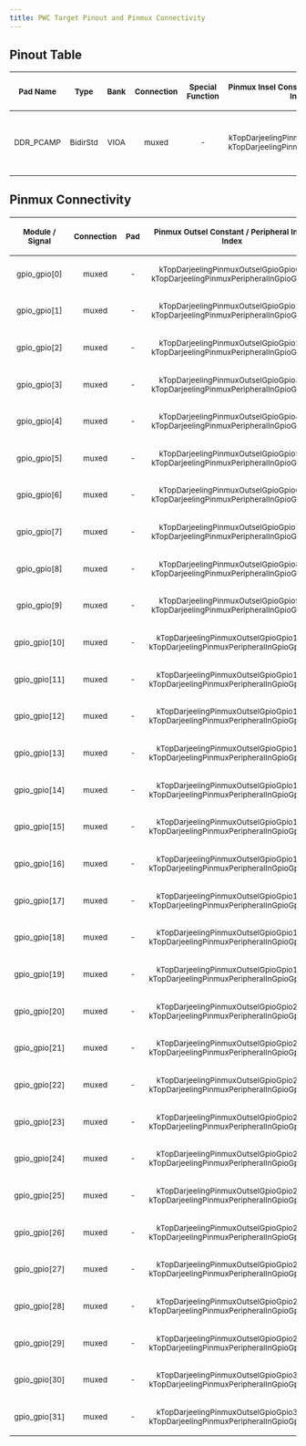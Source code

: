 ```yaml
---
title: PWC Target Pinout and Pinmux Connectivity
---
```

<!--
DO NOT EDIT THIS FILE DIRECTLY.
It has been generated with the following command:
util/topgen.py -t hw/top_darjeeling/data/top_darjeeling.hjson -o hw/top_darjeeling/

-->

## Pinout Table

|  <p style="font-size:smaller">Pad Name</p>  |   <p style="font-size:smaller">Type</p>   |  <p style="font-size:smaller">Bank</p>  |  <p style="font-size:smaller">Connection</p>  |  <p style="font-size:smaller">Special Function</p>  |               <p style="font-size:smaller">Pinmux Insel Constant / Muxed Output Index</p>                |                    <p style="font-size:smaller">Description</p>                     |
|:-------------------------------------------:|:-----------------------------------------:|:---------------------------------------:|:---------------------------------------------:|:---------------------------------------------------:|:--------------------------------------------------------------------------------------------------------:|:-----------------------------------------------------------------------------------:|
| <p style="font-size:smaller">DDR_PCAMP</p>  | <p style="font-size:smaller">BidirStd</p> |  <p style="font-size:smaller">VIOA</p>  |    <p style="font-size:smaller">muxed</p>     |         <p style="font-size:smaller">-</p>          | <p style="font-size:smaller">kTopDarjeelingPinmuxInselDdr_pcamp / kTopDarjeelingPinmuxMioOutDdrPcamp</p> | <p style="font-size:smaller">single pad overloaded with one or ganged DDR_PCAMP</p> |
## Pinmux Connectivity

|  <p style="font-size:smaller">Module / Signal</p>  |  <p style="font-size:smaller">Connection</p>  |  <p style="font-size:smaller">Pad</p>  |                  <p style="font-size:smaller">Pinmux Outsel Constant / Peripheral Input Index</p>                  |  <p style="font-size:smaller">Description</p>  |
|:--------------------------------------------------:|:---------------------------------------------:|:--------------------------------------:|:------------------------------------------------------------------------------------------------------------------:|:----------------------------------------------:|
|   <p style="font-size:smaller">gpio_gpio[0]</p>    |    <p style="font-size:smaller">muxed</p>     |   <p style="font-size:smaller">-</p>   |  <p style="font-size:smaller">kTopDarjeelingPinmuxOutselGpioGpio0 / kTopDarjeelingPinmuxPeripheralInGpioGpio0</p>  |       <p style="font-size:smaller"></p>        |
|   <p style="font-size:smaller">gpio_gpio[1]</p>    |    <p style="font-size:smaller">muxed</p>     |   <p style="font-size:smaller">-</p>   |  <p style="font-size:smaller">kTopDarjeelingPinmuxOutselGpioGpio1 / kTopDarjeelingPinmuxPeripheralInGpioGpio1</p>  |       <p style="font-size:smaller"></p>        |
|   <p style="font-size:smaller">gpio_gpio[2]</p>    |    <p style="font-size:smaller">muxed</p>     |   <p style="font-size:smaller">-</p>   |  <p style="font-size:smaller">kTopDarjeelingPinmuxOutselGpioGpio2 / kTopDarjeelingPinmuxPeripheralInGpioGpio2</p>  |       <p style="font-size:smaller"></p>        |
|   <p style="font-size:smaller">gpio_gpio[3]</p>    |    <p style="font-size:smaller">muxed</p>     |   <p style="font-size:smaller">-</p>   |  <p style="font-size:smaller">kTopDarjeelingPinmuxOutselGpioGpio3 / kTopDarjeelingPinmuxPeripheralInGpioGpio3</p>  |       <p style="font-size:smaller"></p>        |
|   <p style="font-size:smaller">gpio_gpio[4]</p>    |    <p style="font-size:smaller">muxed</p>     |   <p style="font-size:smaller">-</p>   |  <p style="font-size:smaller">kTopDarjeelingPinmuxOutselGpioGpio4 / kTopDarjeelingPinmuxPeripheralInGpioGpio4</p>  |       <p style="font-size:smaller"></p>        |
|   <p style="font-size:smaller">gpio_gpio[5]</p>    |    <p style="font-size:smaller">muxed</p>     |   <p style="font-size:smaller">-</p>   |  <p style="font-size:smaller">kTopDarjeelingPinmuxOutselGpioGpio5 / kTopDarjeelingPinmuxPeripheralInGpioGpio5</p>  |       <p style="font-size:smaller"></p>        |
|   <p style="font-size:smaller">gpio_gpio[6]</p>    |    <p style="font-size:smaller">muxed</p>     |   <p style="font-size:smaller">-</p>   |  <p style="font-size:smaller">kTopDarjeelingPinmuxOutselGpioGpio6 / kTopDarjeelingPinmuxPeripheralInGpioGpio6</p>  |       <p style="font-size:smaller"></p>        |
|   <p style="font-size:smaller">gpio_gpio[7]</p>    |    <p style="font-size:smaller">muxed</p>     |   <p style="font-size:smaller">-</p>   |  <p style="font-size:smaller">kTopDarjeelingPinmuxOutselGpioGpio7 / kTopDarjeelingPinmuxPeripheralInGpioGpio7</p>  |       <p style="font-size:smaller"></p>        |
|   <p style="font-size:smaller">gpio_gpio[8]</p>    |    <p style="font-size:smaller">muxed</p>     |   <p style="font-size:smaller">-</p>   |  <p style="font-size:smaller">kTopDarjeelingPinmuxOutselGpioGpio8 / kTopDarjeelingPinmuxPeripheralInGpioGpio8</p>  |       <p style="font-size:smaller"></p>        |
|   <p style="font-size:smaller">gpio_gpio[9]</p>    |    <p style="font-size:smaller">muxed</p>     |   <p style="font-size:smaller">-</p>   |  <p style="font-size:smaller">kTopDarjeelingPinmuxOutselGpioGpio9 / kTopDarjeelingPinmuxPeripheralInGpioGpio9</p>  |       <p style="font-size:smaller"></p>        |
|   <p style="font-size:smaller">gpio_gpio[10]</p>   |    <p style="font-size:smaller">muxed</p>     |   <p style="font-size:smaller">-</p>   | <p style="font-size:smaller">kTopDarjeelingPinmuxOutselGpioGpio10 / kTopDarjeelingPinmuxPeripheralInGpioGpio10</p> |       <p style="font-size:smaller"></p>        |
|   <p style="font-size:smaller">gpio_gpio[11]</p>   |    <p style="font-size:smaller">muxed</p>     |   <p style="font-size:smaller">-</p>   | <p style="font-size:smaller">kTopDarjeelingPinmuxOutselGpioGpio11 / kTopDarjeelingPinmuxPeripheralInGpioGpio11</p> |       <p style="font-size:smaller"></p>        |
|   <p style="font-size:smaller">gpio_gpio[12]</p>   |    <p style="font-size:smaller">muxed</p>     |   <p style="font-size:smaller">-</p>   | <p style="font-size:smaller">kTopDarjeelingPinmuxOutselGpioGpio12 / kTopDarjeelingPinmuxPeripheralInGpioGpio12</p> |       <p style="font-size:smaller"></p>        |
|   <p style="font-size:smaller">gpio_gpio[13]</p>   |    <p style="font-size:smaller">muxed</p>     |   <p style="font-size:smaller">-</p>   | <p style="font-size:smaller">kTopDarjeelingPinmuxOutselGpioGpio13 / kTopDarjeelingPinmuxPeripheralInGpioGpio13</p> |       <p style="font-size:smaller"></p>        |
|   <p style="font-size:smaller">gpio_gpio[14]</p>   |    <p style="font-size:smaller">muxed</p>     |   <p style="font-size:smaller">-</p>   | <p style="font-size:smaller">kTopDarjeelingPinmuxOutselGpioGpio14 / kTopDarjeelingPinmuxPeripheralInGpioGpio14</p> |       <p style="font-size:smaller"></p>        |
|   <p style="font-size:smaller">gpio_gpio[15]</p>   |    <p style="font-size:smaller">muxed</p>     |   <p style="font-size:smaller">-</p>   | <p style="font-size:smaller">kTopDarjeelingPinmuxOutselGpioGpio15 / kTopDarjeelingPinmuxPeripheralInGpioGpio15</p> |       <p style="font-size:smaller"></p>        |
|   <p style="font-size:smaller">gpio_gpio[16]</p>   |    <p style="font-size:smaller">muxed</p>     |   <p style="font-size:smaller">-</p>   | <p style="font-size:smaller">kTopDarjeelingPinmuxOutselGpioGpio16 / kTopDarjeelingPinmuxPeripheralInGpioGpio16</p> |       <p style="font-size:smaller"></p>        |
|   <p style="font-size:smaller">gpio_gpio[17]</p>   |    <p style="font-size:smaller">muxed</p>     |   <p style="font-size:smaller">-</p>   | <p style="font-size:smaller">kTopDarjeelingPinmuxOutselGpioGpio17 / kTopDarjeelingPinmuxPeripheralInGpioGpio17</p> |       <p style="font-size:smaller"></p>        |
|   <p style="font-size:smaller">gpio_gpio[18]</p>   |    <p style="font-size:smaller">muxed</p>     |   <p style="font-size:smaller">-</p>   | <p style="font-size:smaller">kTopDarjeelingPinmuxOutselGpioGpio18 / kTopDarjeelingPinmuxPeripheralInGpioGpio18</p> |       <p style="font-size:smaller"></p>        |
|   <p style="font-size:smaller">gpio_gpio[19]</p>   |    <p style="font-size:smaller">muxed</p>     |   <p style="font-size:smaller">-</p>   | <p style="font-size:smaller">kTopDarjeelingPinmuxOutselGpioGpio19 / kTopDarjeelingPinmuxPeripheralInGpioGpio19</p> |       <p style="font-size:smaller"></p>        |
|   <p style="font-size:smaller">gpio_gpio[20]</p>   |    <p style="font-size:smaller">muxed</p>     |   <p style="font-size:smaller">-</p>   | <p style="font-size:smaller">kTopDarjeelingPinmuxOutselGpioGpio20 / kTopDarjeelingPinmuxPeripheralInGpioGpio20</p> |       <p style="font-size:smaller"></p>        |
|   <p style="font-size:smaller">gpio_gpio[21]</p>   |    <p style="font-size:smaller">muxed</p>     |   <p style="font-size:smaller">-</p>   | <p style="font-size:smaller">kTopDarjeelingPinmuxOutselGpioGpio21 / kTopDarjeelingPinmuxPeripheralInGpioGpio21</p> |       <p style="font-size:smaller"></p>        |
|   <p style="font-size:smaller">gpio_gpio[22]</p>   |    <p style="font-size:smaller">muxed</p>     |   <p style="font-size:smaller">-</p>   | <p style="font-size:smaller">kTopDarjeelingPinmuxOutselGpioGpio22 / kTopDarjeelingPinmuxPeripheralInGpioGpio22</p> |       <p style="font-size:smaller"></p>        |
|   <p style="font-size:smaller">gpio_gpio[23]</p>   |    <p style="font-size:smaller">muxed</p>     |   <p style="font-size:smaller">-</p>   | <p style="font-size:smaller">kTopDarjeelingPinmuxOutselGpioGpio23 / kTopDarjeelingPinmuxPeripheralInGpioGpio23</p> |       <p style="font-size:smaller"></p>        |
|   <p style="font-size:smaller">gpio_gpio[24]</p>   |    <p style="font-size:smaller">muxed</p>     |   <p style="font-size:smaller">-</p>   | <p style="font-size:smaller">kTopDarjeelingPinmuxOutselGpioGpio24 / kTopDarjeelingPinmuxPeripheralInGpioGpio24</p> |       <p style="font-size:smaller"></p>        |
|   <p style="font-size:smaller">gpio_gpio[25]</p>   |    <p style="font-size:smaller">muxed</p>     |   <p style="font-size:smaller">-</p>   | <p style="font-size:smaller">kTopDarjeelingPinmuxOutselGpioGpio25 / kTopDarjeelingPinmuxPeripheralInGpioGpio25</p> |       <p style="font-size:smaller"></p>        |
|   <p style="font-size:smaller">gpio_gpio[26]</p>   |    <p style="font-size:smaller">muxed</p>     |   <p style="font-size:smaller">-</p>   | <p style="font-size:smaller">kTopDarjeelingPinmuxOutselGpioGpio26 / kTopDarjeelingPinmuxPeripheralInGpioGpio26</p> |       <p style="font-size:smaller"></p>        |
|   <p style="font-size:smaller">gpio_gpio[27]</p>   |    <p style="font-size:smaller">muxed</p>     |   <p style="font-size:smaller">-</p>   | <p style="font-size:smaller">kTopDarjeelingPinmuxOutselGpioGpio27 / kTopDarjeelingPinmuxPeripheralInGpioGpio27</p> |       <p style="font-size:smaller"></p>        |
|   <p style="font-size:smaller">gpio_gpio[28]</p>   |    <p style="font-size:smaller">muxed</p>     |   <p style="font-size:smaller">-</p>   | <p style="font-size:smaller">kTopDarjeelingPinmuxOutselGpioGpio28 / kTopDarjeelingPinmuxPeripheralInGpioGpio28</p> |       <p style="font-size:smaller"></p>        |
|   <p style="font-size:smaller">gpio_gpio[29]</p>   |    <p style="font-size:smaller">muxed</p>     |   <p style="font-size:smaller">-</p>   | <p style="font-size:smaller">kTopDarjeelingPinmuxOutselGpioGpio29 / kTopDarjeelingPinmuxPeripheralInGpioGpio29</p> |       <p style="font-size:smaller"></p>        |
|   <p style="font-size:smaller">gpio_gpio[30]</p>   |    <p style="font-size:smaller">muxed</p>     |   <p style="font-size:smaller">-</p>   | <p style="font-size:smaller">kTopDarjeelingPinmuxOutselGpioGpio30 / kTopDarjeelingPinmuxPeripheralInGpioGpio30</p> |       <p style="font-size:smaller"></p>        |
|   <p style="font-size:smaller">gpio_gpio[31]</p>   |    <p style="font-size:smaller">muxed</p>     |   <p style="font-size:smaller">-</p>   | <p style="font-size:smaller">kTopDarjeelingPinmuxOutselGpioGpio31 / kTopDarjeelingPinmuxPeripheralInGpioGpio31</p> |       <p style="font-size:smaller"></p>        |
